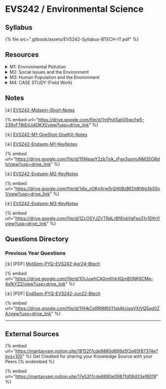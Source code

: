 # EVS242 / Environmental Science

## Syllabus

{% file src=".gitbook/assets/EVS242-Syllabus-BTECH-IT.pdf" %}

## Resources

<details>

<summary>M1: Environmental Pollution</summary>

\[⤓] [L1-Intro-Env-Pollution](https://drive.google.com/file/d/1f3dt6xU-3EM8Y11QfFtx3NdP39qU5Xdu/view?usp=drive_link)

\[⤓] [L2-Air-Pollution](https://drive.google.com/file/d/1TBRvtvYkxcWBUmcT_Jt9lO-19z4nklPC/view?usp=drive_link)

\[⤓] [L3-Water-Pollution](https://drive.google.com/file/d/1jDtkgbYh6SnCRuej_pFBhcgyjA4dtoU_/view?usp=drive_link)

\[⤓] [L4-Waste-Water-Treatment](https://drive.google.com/file/d/1aC2cZnbBeTEhLVs32E-WNwpBSyVuhkc0/view?usp=drive_link)

\[⤓] [L5-Soil-Pollution](https://drive.google.com/file/d/1nei5L8Uj7pIVaPKvsXZZDtn9ZB88cAeI/view?usp=drive_link)

\[⤓] [L6-Marine-Pollution](https://drive.google.com/file/d/1UmsxgRz9kUE6tp6HaQVttaxKmcfbxkNU/view?usp=drive_link)

\[⤓] [L7-Noise-Pollution](https://drive.google.com/file/d/1I6SURnmIo3RmtCqI3HxPQ_1ouFvwuqXD/view?usp=drive_link)

\[⤓] [L8-Thermal-Pollution](https://drive.google.com/file/d/1OCUpyGwea9L52rKyW4wLlERkYhlFBWr7/view?usp=drive_link)

\[⤓] [L9-Nuclear-Pollution](https://drive.google.com/file/d/1wfGqMbrduSydgDRGoH1vmmaKb13A-xlt/view?usp=drive_link)

\[⤓] [L10+11-SolidWaste-Manage](https://drive.google.com/file/d/1tV3sCY2y5hbYsDa3_Rdkwm8tl_zuEVVV/view?usp=drive_link)

\[⤓] [L12-Human-Role](https://drive.google.com/file/d/13ielvG3kNXVw6RENwosrE2dUzcp8JWhw/view?usp=drive_link)

\[⤓] [L13-CaseStudies](https://drive.google.com/file/d/1EhlwhJY8v8nGJ19s_bRx8GJ6U1VzV8oJ/view?usp=drive_link)

\[⤓] [L14-Disaster-Management](https://drive.google.com/file/d/1kX7JNtpnR5LHtMjK41XICmb8iT5QK5fI/view?usp=drive_link)

</details>

<details>

<summary>M2: Social Issues and the Environment</summary>

\[⤓] [L15-Sustainable-Dev](https://drive.google.com/file/d/1A2V9QHDBOAgqXqpvEyYygMkHhdZ1C8cR/view?usp=drive_link)

\[⤓] [L16-Urban-Energy-Problem](https://drive.google.com/file/d/1qpudtp2JU6ibcs98KiV4qr94IIZEEDZr/view?usp=drive_link)

\[⤓] [L17-Water-Conservation](https://drive.google.com/file/d/1QNiewu42gHuia_cwbqPefbquTSBG6IjU/view?usp=drive_link)

\[⤓] [L18-Resettlement-Env-Ethics](https://drive.google.com/file/d/1mrLRSJX95oV6VsF62Uz5UczxlnzrStor/view?usp=drive_link)

\[⤓] [L19-Current-Issues](https://drive.google.com/file/d/1Vr6fy2EqnOjjaZvq3bvXc4-ptWw07GV5/view?usp=drive_link)

\[⤓] [L20-Social-Issues](https://drive.google.com/file/d/1MIsZUtLL-7BV1UxLKxup7faWph6W7-Ct/view?usp=drive_link)

\[⤓][ L21-Wasteland-Wetland-Consumerism](https://drive.google.com/file/d/1APURLF4GlCSUK7HqBQzK5JV_pFAYoOuh/view?usp=drive_link)

\[⤓] [L22-Env-Legislations](https://drive.google.com/file/d/1WG5awNY3WmjZy6NUw1P4Om7V1PjPcFJW/view?usp=drive_link)

</details>

<details>

<summary>M3: Human Population and the Environment</summary>

\[⤓] [L23-Human-Popu-&-Env](https://drive.google.com/file/d/1AweU6ZuAWrZNnwFy55x0BXKQybd6Erqu/view?usp=drive_link)

\[⤓] [L24-Human-Health-&-Env](https://drive.google.com/file/d/1mpmxDQIbdP19xJJKpNJigwhewQndYt0_/view?usp=drive_link)

\[⤓] [L25-Human-Rights](https://drive.google.com/file/d/10aISkTjUcXiVDNWF-L1m0XBpRSGZctK1/view?usp=drive_link)

\[⤓] [L26-HIV-AIDS](https://drive.google.com/file/d/14rEpGUtLEvOxnxiwRR7G5vcNOV1uDKPO/view?usp=drive_link)

\[⤓] [L27-Women+Child-welfare](https://drive.google.com/file/d/1gQPbltYpEwzUNGu3dxefH3QuFosZSYet/view?usp=drive_link)

\[⤓] [L28-Role-of-IT](https://drive.google.com/file/d/1sIUr2_pdO6-i8bu2gZCKmCNB2vbkRdGz/view?usp=drive_link)

</details>

<details>

<summary>M4: CASE STUDY (Field Work)</summary>

* Visit to a local area to document environmental assets- river / forest/ grassland/ hill/ mountain.&#x20;
* Visit to a local polluted site – Urban / Rural / Industrial / Agricultural.&#x20;
* Study of common plants, insects, birds.&#x20;
* Study of simple ecosystems-pond, river, hill slopes, etc.

</details>

## Notes

\[⤓] [EVS242-Midsem-Short-Notes](https://drive.google.com/file/d/1mPnX5ah05wcfw5-239vF78tDjUi4DKXI/view?usp=drive_link)

{% embed url="https://drive.google.com/file/d/1mPnX5ah05wcfw5-239vF78tDjUi4DKXI/view?usp=drive_link" %}

\[⤓] [EVS242-M1-OneShot-OneKill-Notes](https://drive.google.com/file/d/1s2n3e9itMyaC53I2CnYVCwl8sJc-u1kZ/view?usp=drive_link)

\[⤓] [EVS242-Endsem-M1-KeyNotes](https://drive.google.com/file/d/15NipasY2zb7xik_rFgv3sxmuNM35O8dh/view?usp=drive_link)

{% embed url="https://drive.google.com/file/d/15NipasY2zb7xik_rFgv3sxmuNM35O8dh/view?usp=drive_link" %}

\[⤓] [EVS242-Endsem-M2-KeyNotes](https://drive.google.com/file/d/1i6e_xOKnXrw5rQWjBzBEDt8lWg3bS5n1/view?usp=drive_link)

{% embed url="https://drive.google.com/file/d/1i6e_xOKnXrw5rQWjBzBEDt8lWg3bS5n1/view?usp=drive_link" %}

\[⤓] [EVS242-Endsem-M3-KeyNotes](https://drive.google.com/file/d/1ZcOSYJZVTRdLrBf6IxbYaFes31y1DKrf/view?usp=drive_link)

{% embed url="https://drive.google.com/file/d/1ZcOSYJZVTRdLrBf6IxbYaFes31y1DKrf/view?usp=drive_link" %}

## Questions Directory

### Previous Year Questions

\[⤓] \[PDF] [MidSem-PYQ-EVS242-Apr24-Btech](https://drive.google.com/file/d/1OiJuwhCAGmKhkXQmB0NK6CMp-4sfkYZ2/view?usp=drive_link)

{% embed url="https://drive.google.com/file/d/1OiJuwhCAGmKhkXQmB0NK6CMp-4sfkYZ2/view?usp=drive_link" %}

\[⤓] \[PDF] [EndSem-PYQ-EVS242-Jun22-Btech](https://drive.google.com/file/d/11jHkCpRRtM6011sk4kUqqVXlVQ5qd0ZA/view?usp=drive_link)

{% embed url="https://drive.google.com/file/d/11jHkCpRRtM6011sk4kUqqVXlVQ5qd0ZA/view?usp=drive_link" %}

***

## External Sources

{% embed url="https://mantavyam.notion.site/18152f7cde8880d699a5f2e65f87374e?pvs=105" %}
Get Credited for sharing your Knowledge Source with your Peers
{% endembed %}

{% embed url="https://mantavyam.notion.site/17e52f7cde8880e0987fd06d33ef6019" %}
